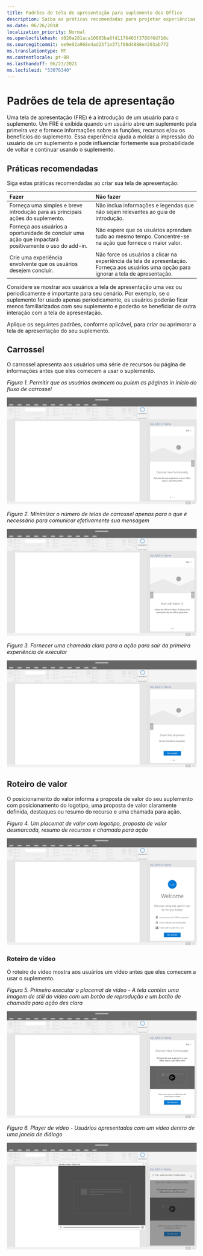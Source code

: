 ```yaml
---
title: Padrões de tela de apresentação para suplemento dos Office
description: Saiba as práticas recomendadas para projetar experiências de primeira Office de complementos.
ms.date: 06/26/2018
localization_priority: Normal
ms.openlocfilehash: d020a281aca10805ba8fd1176403f3788f6d716c
ms.sourcegitcommit: ee9e92a968e4ad23f1e371f00d4888e4203ab772
ms.translationtype: MT
ms.contentlocale: pt-BR
ms.lasthandoff: 06/23/2021
ms.locfileid: "53076340"
---
```

# <a name="first-run-experience-patterns"></a>Padrões de tela de apresentação

Uma tela de apresentação (FRE) é a introdução de um usuário para o suplemento. Um FRE é exibida quando um usuário abre um suplemento pela primeira vez e fornece informações sobre as funções, recursos e/ou os benefícios do suplemento. Essa experiência ajuda a moldar a impressão do usuário de um suplemento e pode influenciar fortemente sua probabilidade de voltar e continuar usando o suplemento.

## <a name="best-practices"></a>Práticas recomendadas

Siga estas práticas recomendadas ao criar sua tela de apresentação:

|Fazer|Não fazer|
|:------|:------|
|Forneça uma simples e breve introdução para as principais ações do suplemento. | Não inclua informações e legendas que não sejam relevantes ao guia de introdução.
|Forneça aos usuários a oportunidade de concluir uma ação que impactará positivamente o uso do add-in. | Não espere que os usuários aprendam tudo ao mesmo tempo. Concentre-se na ação que fornece o maior valor.
|Crie uma experiência envolvente que os usuários desejem concluir. | Não force os usuários a clicar na experiência da tela de apresentação. Forneça aos usuários uma opção para ignorar a tela de apresentação. |

Considere se mostrar aos usuários a tela de apresentação uma vez ou periodicamente é importante para seu cenário. Por exemplo, se o suplemento for usado apenas periodicamente, os usuários poderão ficar menos familiarizados com seu suplemento e poderão se beneficiar de outra interação com a tela de apresentação.

Aplique os seguintes padrões, conforme aplicável, para criar ou aprimorar a tela de apresentação do seu suplemento.

## <a name="carousel"></a>Carrossel

O carrossel apresenta aos usuários uma série de recursos ou página de informações antes que eles comecem a usar o suplemento.

*Figura 1. Permitir que os usuários avancem ou pulem as páginas in início do fluxo de carrossel*

![Ilustração mostrando a etapa 1 de um carrossel na primeira experiência de Office de tarefas do aplicativo de área de trabalho. Neste exemplo, uma ação "Ignorar" é incluída na parte superior direita do painel de tarefas.](../images/add-in-FRE-step-1.png)

*Figura 2. Minimizar o número de telas de carrossel apenas para o que é necessário para comunicar efetivamente sua mensagem*

![Ilustração mostrando a etapa 2 de um carrossel na primeira experiência de Office de tarefas do aplicativo de área de trabalho. Neste exemplo, há três telas de carrossel no painel de tarefas.](../images/add-in-FRE-step-2.png)

*Figura 3. Fornecer uma chamada clara para a ação para sair da primeira experiência de executar*

![Ilustração mostrando a etapa 3 de um carrossel na primeira experiência de Office de tarefas do aplicativo de área de trabalho. Neste exemplo, a terceira e última tela do painel de tarefas mostra um botão para começar.](../images/add-in-FRE-step-3.png)

## <a name="value-placemat"></a>Roteiro de valor

O posicionamento do valor informa a proposta de valor do seu suplemento com posicionamento do logotipo, uma proposta de valor claramente definida, destaques ou resumo do recurso e uma chamada para ação.

*Figura 4. Um placemat de valor com logotipo, proposta de valor desmarcada, resumo de recursos e chamada para ação*

![Ilustração mostrando um placemat de valor na primeira experiência de Office de aplicativos de área de trabalho. Neste exemplo, o painel de tarefas exibe o logotipo do complemento, uma descrição do complemento e um botão para começar.](../images/add-in-FRE-value.png)

### <a name="video-placemat"></a>Roteiro de vídeo

O roteiro de vídeo mostra aos usuários um vídeo antes que eles comecem a usar o suplemento.

*Figura 5. Primeiro executar o placemat de vídeo - A tela contém uma imagem de still do vídeo com um botão de reprodução e um botão de chamada para ação des clara*

![Ilustração mostrando um placemat de vídeo na primeira experiência de Office de aplicativos de área de trabalho.](../images/add-in-FRE-video.png)

*Figura 6. Player de vídeo - Usuários apresentados com um vídeo dentro de uma janela de diálogo*

![Ilustração mostrando um vídeo em uma janela de diálogo com um Office de área de trabalho e painel de tarefas do complemento em segundo plano.](../images/add-in-FRE-video-dialog.png)
